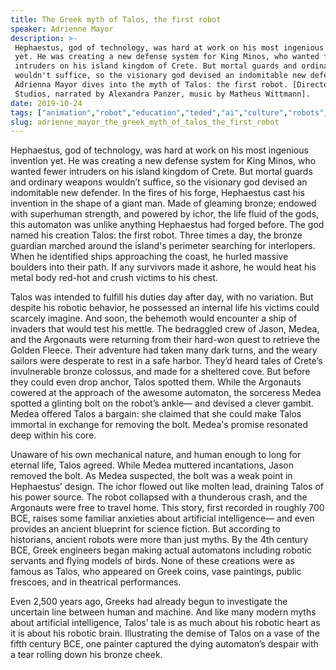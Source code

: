 ```yaml
---
title: The Greek myth of Talos, the first robot
speaker: Adrienne Mayor
description: >-
 Hephaestus, god of technology, was hard at work on his most ingenious invention
 yet. He was creating a new defense system for King Minos, who wanted fewer
 intruders on his island kingdom of Crete. But mortal guards and ordinary weapons
 wouldn't suffice, so the visionary god devised an indomitable new defender.
 Adrienna Mayor dives into the myth of Talos: the first robot. [Directed by Cabong
 Studios, narrated by Alexandra Panzer, music by Matheus Wittmann].
date: 2019-10-24
tags: ["animation","robot","education","teded","ai","culture","robots","world-cultures","history"]
slug: adrienne_mayor_the_greek_myth_of_talos_the_first_robot
---
```


Hephaestus, god of technology, was hard at work on his most ingenious invention yet. He
was creating a new defense system for King Minos, who wanted fewer intruders on his 
island kingdom of Crete. But mortal guards and ordinary weapons wouldn’t suffice, so the
visionary god devised an indomitable new defender. In the fires of his forge, Hephaestus
cast his invention in the shape of a giant man. Made of gleaming bronze; endowed with 
superhuman strength, and powered by ichor, the life fluid of the gods, this automaton was
unlike anything Hephaestus had forged before. The god named his creation Talos: the
first robot. Three times a day, the bronze guardian marched around the island's perimeter
searching for interlopers. When he identified ships approaching the coast, he hurled
massive boulders into their path. If any survivors made it ashore, he would heat his
metal body red-hot and crush victims to his chest.

Talos was intended to fulfill his duties day after day, with no variation. But despite
his robotic behavior, he possessed an internal life his victims could scarcely imagine.
And soon, the behemoth would encounter a ship of invaders that would test his mettle. The
bedraggled crew of Jason, Medea, and the Argonauts were returning from their hard-won
quest to retrieve the Golden Fleece. Their adventure had taken many dark turns, and the
weary sailors were desperate to rest in a safe harbor. They’d heard tales of Crete’s
invulnerable bronze colossus, and made for a sheltered cove. But before they could even
drop anchor, Talos spotted them. While the Argonauts cowered at the approach of the
awesome automaton, the sorceress Medea spotted a glinting bolt on the robot’s ankle— and
devised a clever gambit. Medea offered Talos a bargain: she claimed that she could make
Talos immortal in exchange for removing the bolt. Medea's promise resonated deep within
his core.

Unaware of his own mechanical nature, and human enough to long for eternal life, Talos
agreed. While Medea muttered incantations, Jason removed the bolt. As Medea suspected, the
bolt was a weak point in Hephaestus’ design. The ichor flowed out like molten lead, 
draining Talos of his power source. The robot collapsed with a thunderous crash, and the
Argonauts were free to travel home. This story, first recorded in roughly 700 BCE, raises
some familiar anxieties about artificial intelligence— and even provides an ancient 
blueprint for science fiction. But according to historians, ancient robots were more than
just myths. By the 4th century BCE, Greek engineers began making actual automatons
including robotic servants and flying models of birds. None of these creations were as
famous as Talos, who appeared on Greek coins, vase paintings, public frescoes, and in
theatrical performances.

Even 2,500 years ago, Greeks had already begun to investigate the uncertain line between
human and machine. And like many modern myths about artificial intelligence, Talos’ tale
is as much about his robotic heart as it is about his robotic brain. Illustrating the
demise of Talos on a vase of the fifth century BCE, one painter captured the dying 
automaton’s despair with a tear rolling down his bronze cheek.

<!--
ad_duration=0
event="TED-Ed"
external_start_time=0
intro_duration=0
is_subtitle_required="False"
is_talk_featured="False"
language="en"
language_swap="False"
native_language="en"
number_of_related_talks=6
number_of_speakers=1
number_of_subtitled_videos=0
number_of_tags=9
number_of_talk_download_languages=24
number_of_talk_more_resources=0
number_of_talk_recommendations=0
number_of_talks_take_actions=0
post_ad_duration=0
published_timestamp="2019-10-24 19:46:01"
recording_date="2019-10-24"
speaker_is_published=0
speaker_name="Adrienne Mayor"
talk_name="The Greek myth of Talos, the first robot"
talks_tags=["animation","robot","education","teded","ai","culture","robots","world-cultures","history"]
url_photo_talk="https://s3.amazonaws.com/talkstar-photos/uploads/473e887d-136b-4d96-b04f-06353c9a03d9/talos_textless.jpg"
url_webpage="https://www.ted.com/talks/adrienne_mayor_the_greek_myth_of_talos_the_first_robot"
video_type_name="TED-Ed Original"
-->